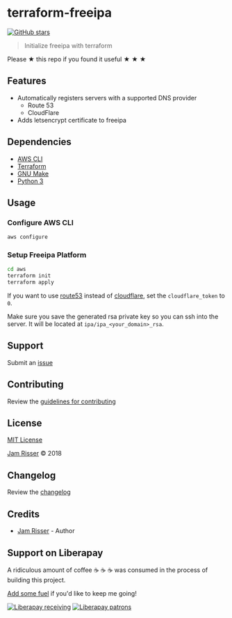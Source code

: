 # terraform-freeipa

[![GitHub stars](https://img.shields.io/github/stars/codejamninja/terraform-freeipa.svg?style=social&label=Stars)](https://github.com/codejamninja/terraform-freeipa)

> Initialize freeipa with terraform

Please ★ this repo if you found it useful ★ ★ ★


## Features

* Automatically registers servers with a supported DNS provider
    * Route 53
    * CloudFlare
* Adds letsencrypt certificate to freeipa


## Dependencies

* [AWS CLI](https://aws.amazon.com/cli)
* [Terraform](https://terraform.io)
* [GNU Make](https://www.gnu.org/software/make)
* [Python 3](https://www.python.org)


## Usage

### Configure AWS CLI

```sh
aws configure
```

### Setup Freeipa Platform

```sh
cd aws
terraform init
terraform apply
```

If you want to use [route53](https://aws.amazon.com/route53) instead of [cloudflare](https://www.cloudflare.com),
set the `cloudflare_token` to `0`.

Make sure you save the generated rsa private key so you can ssh into the server.
It will be located at `ipa/ipa_<your_domain>_rsa`.


## Support

Submit an [issue](https://github.com/codejamninja/terraform-freeipa/issues/new)


## Contributing

Review the [guidelines for contributing](https://github.com/codejamninja/terraform-freeipa/blob/master/CONTRIBUTING.md)


## License

[MIT License](https://github.com/codejamninja/terraform-freeipa/blob/master/LICENSE)

[Jam Risser](https://codejam.ninja) © 2018


## Changelog

Review the [changelog](https://github.com/codejamninja/terraform-freeipa/blob/master/CHANGELOG.md)


## Credits

* [Jam Risser](https://codejam.ninja) - Author


## Support on Liberapay

A ridiculous amount of coffee ☕ ☕ ☕ was consumed in the process of building this project.

[Add some fuel](https://liberapay.com/codejamninja/donate) if you'd like to keep me going!

[![Liberapay receiving](https://img.shields.io/liberapay/receives/codejamninja.svg?style=flat-square)](https://liberapay.com/codejamninja/donate)
[![Liberapay patrons](https://img.shields.io/liberapay/patrons/codejamninja.svg?style=flat-square)](https://liberapay.com/codejamninja/donate)
